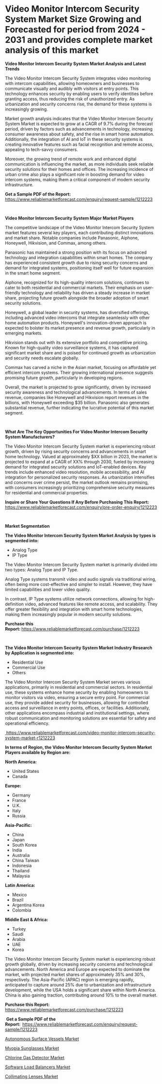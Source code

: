 <p><h1>Video Monitor Intercom Security System Market Size Growing and Forecasted for period from 2024 - 2031 and provides complete market analysis of this market</h1></p><p><strong>Video Monitor Intercom Security System Market Analysis and Latest Trends</strong></p>
<p><p>The Video Monitor Intercom Security System integrates video monitoring with intercom capabilities, allowing homeowners and businesses to communicate visually and audibly with visitors at entry points. This technology enhances security by enabling users to verify identities before granting access, thus reducing the risk of unauthorized entry. As urbanization and security concerns rise, the demand for these systems is increasingly growing. </p><p>Market growth analysis indicates that the Video Monitor Intercom Security System Market is expected to grow at a CAGR of 9.7% during the forecast period, driven by factors such as advancements in technology, increasing consumer awareness about safety, and the rise in smart home automation. Additionally, the integration of AI and IoT in these security systems is creating innovative features such as facial recognition and remote access, appealing to tech-savvy consumers. </p><p>Moreover, the growing trend of remote work and enhanced digital communication is influencing the market, as more individuals seek reliable security solutions for their homes and offices. The increasing incidence of urban crime also plays a significant role in boosting demand for video intercom systems, making them a critical component of modern security infrastructure.</p></p>
<p><strong>Get a Sample PDF of the Report:&nbsp;</strong> <a href="https://www.reliablemarketforecast.com/enquiry/request-sample/1212223?utm_campaign=1404&utm_medium=2&utm_source=Github&utm_content=ia&utm_term=06102024&utm_id=video-monitor-intercom-security-system">https://www.reliablemarketforecast.com/enquiry/request-sample/1212223</a></p>
<p>&nbsp;</p>
<p><strong>Video Monitor Intercom Security System Major Market Players</strong></p>
<p><p>The competitive landscape of the Video Monitor Intercom Security System market features several key players, each contributing distinct innovations and market share. Notable companies include Panasonic, Aiphone, Honeywell, Hikvision, and Commax, among others.</p><p>Panasonic has maintained a strong position with its focus on advanced technology and integration capabilities within smart homes. The company has experienced consistent growth due to rising security concerns and demand for integrated systems, positioning itself well for future expansion in the smart home segment.</p><p>Aiphone, recognized for its high-quality intercom solutions, continues to cater to both residential and commercial markets. Their emphasis on user-friendly technology and reliability has driven a steady increase in market share, projecting future growth alongside the broader adoption of smart security solutions.</p><p>Honeywell, a global leader in security systems, has diversified offerings, including advanced video intercoms that integrate seamlessly with other home automation products. Honeywell's innovation-driven approach is expected to bolster its market presence and revenue growth, particularly in emerging markets.</p><p>Hikvision stands out with its extensive portfolio and competitive pricing. Known for high-quality video surveillance systems, it has captured significant market share and is poised for continued growth as urbanization and security needs escalate globally.</p><p>Commax has carved a niche in the Asian market, focusing on affordable yet efficient intercom systems. Their growing international presence suggests promising future growth, particularly in developing regions.</p><p>Overall, the market is projected to grow significantly, driven by increased security awareness and technological advancements. In terms of sales revenue, companies like Honeywell and Hikvision report revenues in the billions, with Honeywell exceeding $35 billion. Panasonic also generates substantial revenue, further indicating the lucrative potential of this market segment.</p></p>
<p>&nbsp;</p>
<p><strong>What Are The Key Opportunities For Video Monitor Intercom Security System Manufacturers?</strong></p>
<p><p>The Video Monitor Intercom Security System market is experiencing robust growth, driven by rising security concerns and advancements in smart home technology. Valued at approximately $XX billion in 2023, the market is projected to expand at a CAGR of XX% through 2030, fueled by increasing demand for integrated security solutions and IoT-enabled devices. Key trends include enhanced video resolution, mobile accessibility, and AI integration for personalized security responses. As urbanization intensifies and concerns over crime persist, the market outlook remains promising, with consumers increasingly prioritizing comprehensive security measures for residential and commercial properties.</p></p>
<p><strong>Inquire or Share Your Questions If Any Before Purchasing This Report:</strong> <a href="https://www.reliablemarketforecast.com/enquiry/pre-order-enquiry/1212223?utm_campaign=1404&utm_medium=2&utm_source=Github&utm_content=ia&utm_term=06102024&utm_id=video-monitor-intercom-security-system">https://www.reliablemarketforecast.com/enquiry/pre-order-enquiry/1212223</a></p>
<p>&nbsp;</p>
<p><strong>Market Segmentation</strong></p>
<p><strong>The Video Monitor Intercom Security System Market Analysis by types is segmented into:</strong></p>
<p><ul><li>Analog Type</li><li>IP Type</li></ul></p>
<p><p>The Video Monitor Intercom Security System market is primarily divided into two types: Analog Type and IP Type. </p><p>Analog Type systems transmit video and audio signals via traditional wiring, often being more cost-effective and simpler to install. However, they have limited capabilities and lower video quality. </p><p>In contrast, IP Type systems utilize network connections, allowing for high-definition video, advanced features like remote access, and scalability. They offer greater flexibility and integration with smart home technologies, making them increasingly popular in modern security solutions.</p></p>
<p><strong>Purchase this Report:&nbsp;</strong><a href="https://www.reliablemarketforecast.com/purchase/1212223?utm_campaign=1404&utm_medium=2&utm_source=Github&utm_content=ia&utm_term=06102024&utm_id=video-monitor-intercom-security-system">https://www.reliablemarketforecast.com/purchase/1212223</a></p>
<p>&nbsp;</p>
<p><strong>The Video Monitor Intercom Security System Market Industry Research by Application is segmented into:</strong></p>
<p><ul><li>Residential Use</li><li>Commercial Use</li><li>Others</li></ul></p>
<p><p>The Video Monitor Intercom Security System Market serves various applications, primarily in residential and commercial sectors. In residential use, these systems enhance home security by enabling homeowners to monitor visitors via video, ensuring a secure entry point. For commercial use, they provide added security for businesses, allowing for controlled access and surveillance in entry points, offices, or facilities. Additionally, other applications encompass industrial and institutional settings, where robust communication and monitoring solutions are essential for safety and operational efficiency.</p></p>
<p><a href="https://www.reliablemarketforecast.com/video-monitor-intercom-security-system-market-r1212223?utm_campaign=1404&utm_medium=2&utm_source=Github&utm_content=ia&utm_term=06102024&utm_id=video-monitor-intercom-security-system">&nbsp;https://www.reliablemarketforecast.com/video-monitor-intercom-security-system-market-r1212223</a></p>
<p><strong>In terms of Region, the Video Monitor Intercom Security System Market Players available by Region are:</strong></p>
<p>
    <p> <strong> North America: </strong>
        <ul>
            <li>United States</li>
            <li>Canada</li>
        </ul>
        </p> 
    <p> <strong> Europe: </strong>
        <ul>
            <li>Germany</li>
            <li>France</li>
            <li>U.K.</li>
            <li>Italy</li>
            <li>Russia</li>
        </ul>
        </p> 
    <p> <strong> Asia-Pacific: </strong>
        <ul>
            <li>China</li>
            <li>Japan</li>
            <li>South Korea</li>
            <li>India</li>
            <li>Australia</li>
            <li>China Taiwan</li>
            <li>Indonesia</li>
            <li>Thailand</li>
            <li>Malaysia</li>
        </ul>
        </p> 
    <p> <strong> Latin America: </strong>
        <ul>
            <li>Mexico</li>
            <li>Brazil</li>
            <li>Argentina Korea</li>
            <li>Colombia</li>
        </ul>
        </p> 
    <p> <strong> Middle East & Africa: </strong>
        <ul>
            <li>Turkey</li>
            <li>Saudi</li>
            <li>Arabia</li>
            <li>UAE</li>
            <li>Korea</li>
        </ul>
    </p>
    </p>
<p><p>The Video Monitor Intercom Security System market is experiencing robust growth globally, driven by increasing security concerns and technological advancements. North America and Europe are expected to dominate the market, with projected market shares of approximately 35% and 30%, respectively. The Asia-Pacific (APAC) region is emerging rapidly, anticipated to capture around 25% due to urbanization and infrastructure development, while the USA holds a significant share within North America. China is also gaining traction, contributing around 10% to the overall market.</p></p>
<p><strong>Purchase this Report: </strong><a href="https://www.reliablemarketforecast.com/purchase/1212223?utm_campaign=1404&utm_medium=2&utm_source=Github&utm_content=ia&utm_term=06102024&utm_id=video-monitor-intercom-security-system">https://www.reliablemarketforecast.com/purchase/1212223</a></p>
<p>&nbsp;<strong>Get a Sample PDF of the Report:&nbsp;&nbsp;</strong><a href="https://www.reliablemarketforecast.com/enquiry/request-sample/1212223?utm_campaign=1404&utm_medium=2&utm_source=Github&utm_content=ia&utm_term=06102024&utm_id=video-monitor-intercom-security-system">https://www.reliablemarketforecast.com/enquiry/request-sample/1212223</a></p>
<p><strong></strong></p>
<p><p><a href="https://www.linkedin.com/pulse/emerging-trends-autonomous-surface-vessels-market-detailed-li5nc?utm_campaign=1404&utm_medium=2&utm_source=Github&utm_content=ia&utm_term=06102024&utm_id=video-monitor-intercom-security-system">Autonomous Surface Vessels Market</a></p><p><a href="https://www.linkedin.com/pulse/global-myopia-sunglasses-market-exploring-share-trends-za7pe?utm_campaign=1404&utm_medium=2&utm_source=Github&utm_content=ia&utm_term=06102024&utm_id=video-monitor-intercom-security-system">Myopia Sunglasses Market</a></p><p><a href="https://www.linkedin.com/pulse/global-chlorine-gas-detector-market-projected-grow-cagr-69-aeiuc?utm_campaign=1404&utm_medium=2&utm_source=Github&utm_content=ia&utm_term=06102024&utm_id=video-monitor-intercom-security-system">Chlorine Gas Detector Market</a></p><p><a href="https://www.linkedin.com/pulse/software-load-balancers-market-segmentation-geographical-blite?utm_campaign=1404&utm_medium=2&utm_source=Github&utm_content=ia&utm_term=06102024&utm_id=video-monitor-intercom-security-system">Software Load Balancers Market</a></p><p><a href="https://www.linkedin.com/pulse/regulatory-landscape-its-influence-global-collimating-lenses-pqkmc?utm_campaign=1404&utm_medium=2&utm_source=Github&utm_content=ia&utm_term=06102024&utm_id=video-monitor-intercom-security-system">Collimating Lenses Market</a></p></p>